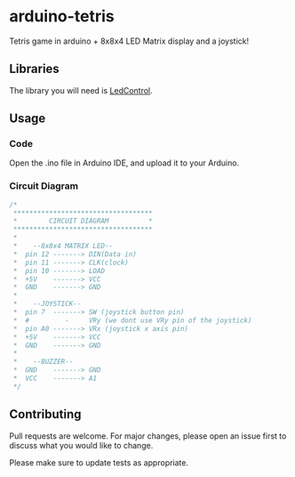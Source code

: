 # arduino-tetris
Tetris game in arduino + 8x8x4 LED Matrix display and a joystick!

## Libraries
The library you will need is [LedControl](https://github.com/wayoda/LedControl).

## Usage
### Code
Open the .ino file in Arduino IDE, and upload it to your Arduino.
### Circuit Diagram
```cpp
/*
 ***********************************
 *        CIRCUIT DIAGRAM          *
 ***********************************
 *     
 *    --8x8x4 MATRIX LED--
 *  pin 12 -------> DIN(Data in)
 *  pin 11 -------> CLK(clock)
 *  pin 10 -------> LOAD
 *  +5V    -------> VCC
 *  GND    -------> GND
 *  
 *    --JOYSTICK--
 *  pin 7  -------> SW (joystick button pin)
 *  #         -     VRy (we dont use VRy pin of the joystick)
 *  pin A0 -------> VRx (joystick x axis pin)
 *  +5V    -------> VCC 
 *  GND    -------> GND
 *  
 *    --BUZZER--
 *  GND    -------> GND
 *  VCC    -------> A1
 */
```

## Contributing
Pull requests are welcome. For major changes, please open an issue first to discuss what you would like to change.

Please make sure to update tests as appropriate.
